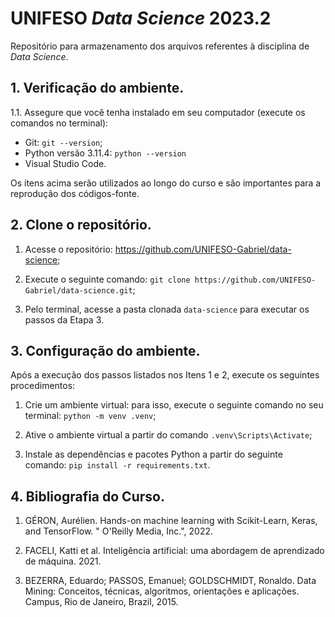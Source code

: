 # UNIFESO *Data Science* 2023.2
Repositório para armazenamento dos arquivos referentes à disciplina de *Data Science*.

## 1. Verificação do ambiente.

1.1. Assegure que você tenha instalado em seu computador (execute os comandos no terminal):

- Git: `git --version`;
- Python versão 3.11.4: `python --version`
- Visual Studio Code.

Os itens acima serão utilizados ao longo do curso e são importantes para a reprodução dos códigos-fonte.

## 2. Clone o repositório.

1. Acesse o repositório: https://github.com/UNIFESO-Gabriel/data-science;

2. Execute o seguinte comando: `git clone https://github.com/UNIFESO-Gabriel/data-science.git`;

3. Pelo terminal, acesse a pasta clonada `data-science` para executar os passos da Etapa 3.

## 3. Configuração do ambiente.

Após a execução dos passos listados nos Itens 1 e 2, execute os seguintes procedimentos:

1. Crie um ambiente virtual: para isso, execute o seguinte comando no seu terminal: `python -m venv .venv`;

2. Ative o ambiente virtual a partir do comando `.venv\Scripts\Activate`;

3. Instale as dependências e pacotes Python a partir do seguinte comando: `pip install -r requirements.txt`.

## 4. Bibliografia do Curso.

1. GÉRON, Aurélien. Hands-on machine learning with Scikit-Learn, Keras, and TensorFlow. " O'Reilly Media, Inc.", 2022.

2. FACELI, Katti et al. Inteligência artificial: uma abordagem de aprendizado de máquina. 2021.

3. BEZERRA, Eduardo; PASSOS, Emanuel; GOLDSCHMIDT, Ronaldo. Data Mining: Conceitos, técnicas, algoritmos, orientações e aplicações. Campus, Rio de Janeiro, Brazil, 2015.
